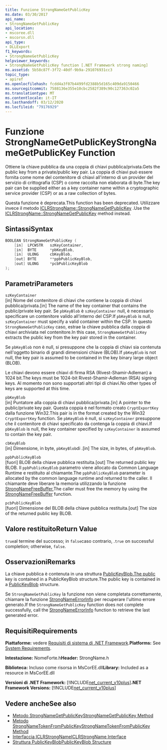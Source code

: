 ```yaml
---
title: Funzione StrongNameGetPublicKey
ms.date: 03/30/2017
api_name:
- StrongNameGetPublicKey
api_location:
- mscoree.dll
- mscorsn.dll
api_type:
- DLLExport
f1_keywords:
- StrongNameGetPublicKey
helpviewer_keywords:
- StrongNameGetPublicKey function [.NET Framework strong naming]
ms.assetid: 5b58c87f-3f72-40df-9b9a-291076931cc3
topic_type:
- apiref
ms.openlocfilehash: fcdd4a3f07b4499fd2388b5d165c409da9150466
ms.sourcegitcommit: 7588136e355e10cbc2582f389c90c127363c02a5
ms.translationtype: MT
ms.contentlocale: it-IT
ms.lasthandoff: 03/12/2020
ms.locfileid: "79176929"
---
```

# <a name="strongnamegetpublickey-function"></a><span data-ttu-id="47c56-102">Funzione StrongNameGetPublicKey</span><span class="sxs-lookup"><span data-stu-id="47c56-102">StrongNameGetPublicKey Function</span></span>
<span data-ttu-id="47c56-103">Ottiene la chiave pubblica da una coppia di chiavi pubblica/privata.</span><span class="sxs-lookup"><span data-stu-id="47c56-103">Gets the public key from a private/public key pair.</span></span> <span data-ttu-id="47c56-104">La coppia di chiavi può essere fornita come nome del contenitore di chiavi all'interno di un provider del servizio di crittografia (CSP) o come raccolta non elaborata di byte.</span><span class="sxs-lookup"><span data-stu-id="47c56-104">The key pair can be supplied either as a key container name within a cryptographic service provider (CSP) or as a raw collection of bytes.</span></span>  
  
 <span data-ttu-id="47c56-105">Questa funzione è deprecata.</span><span class="sxs-lookup"><span data-stu-id="47c56-105">This function has been deprecated.</span></span> <span data-ttu-id="47c56-106">Utilizzare invece il metodo [ICLRStrongName::StrongNameGetPublicKey](../hosting/iclrstrongname-strongnamegetpublickey-method.md) .</span><span class="sxs-lookup"><span data-stu-id="47c56-106">Use the [ICLRStrongName::StrongNameGetPublicKey](../hosting/iclrstrongname-strongnamegetpublickey-method.md) method instead.</span></span>  
  
## <a name="syntax"></a><span data-ttu-id="47c56-107">Sintassi</span><span class="sxs-lookup"><span data-stu-id="47c56-107">Syntax</span></span>  
  
```cpp  
BOOLEAN StrongNameGetPublicKey (
    [in]  LPCWSTR   szKeyContainer,  
    [in]  BYTE      *pbKeyBlob,  
    [in]  ULONG     cbKeyBlob,  
    [out] BYTE      **ppbPublicKeyBlob,  
    [out] ULONG     *pcbPublicKeyBlob  
);  
```  
  
## <a name="parameters"></a><span data-ttu-id="47c56-108">Parametri</span><span class="sxs-lookup"><span data-stu-id="47c56-108">Parameters</span></span>  
 `szKeyContainer`  
 <span data-ttu-id="47c56-109">[in] Nome del contenitore di chiavi che contiene la coppia di chiavi pubblica/privata.</span><span class="sxs-lookup"><span data-stu-id="47c56-109">[in] The name of the key container that contains the public/private key pair.</span></span> <span data-ttu-id="47c56-110">Se `pbKeyBlob` è `szKeyContainer` null, è necessario specificare un contenitore valido all'interno del CSP.</span><span class="sxs-lookup"><span data-stu-id="47c56-110">If `pbKeyBlob` is null, `szKeyContainer` must specify a valid container within the CSP.</span></span> <span data-ttu-id="47c56-111">In questo `StrongNameGetPublicKey` caso, estrae la chiave pubblica dalla coppia di chiavi archiviata nel contenitore.</span><span class="sxs-lookup"><span data-stu-id="47c56-111">In this case, `StrongNameGetPublicKey` extracts the public key from the key pair stored in the container.</span></span>  
  
 <span data-ttu-id="47c56-112">Se `pbKeyBlob` non è null, si presuppone che la coppia di chiavi sia contenuta nell'oggetto binario di grandi dimensioni chiave (BLOB).</span><span class="sxs-lookup"><span data-stu-id="47c56-112">If `pbKeyBlob` is not null, the key pair is assumed to be contained in the key binary large object (BLOB).</span></span>  
  
 <span data-ttu-id="47c56-113">Le chiavi devono essere chiavi di firma RSA (Rivest-Shamir-Adleman) a 1024 bit.</span><span class="sxs-lookup"><span data-stu-id="47c56-113">The keys must be 1024-bit Rivest-Shamir-Adleman (RSA) signing keys.</span></span> <span data-ttu-id="47c56-114">Al momento non sono supportati altri tipi di chiavi.</span><span class="sxs-lookup"><span data-stu-id="47c56-114">No other types of keys are supported at this time.</span></span>  
  
 `pbKeyBlob`  
 <span data-ttu-id="47c56-115">[in] Puntatore alla coppia di chiavi pubblica/privata.</span><span class="sxs-lookup"><span data-stu-id="47c56-115">[in] A pointer to the public/private key pair.</span></span> <span data-ttu-id="47c56-116">Questa coppia è nel formato creato `CryptExportKey` dalla funzione Win32.</span><span class="sxs-lookup"><span data-stu-id="47c56-116">This pair is in the format created by the Win32 `CryptExportKey` function.</span></span> <span data-ttu-id="47c56-117">Se `pbKeyBlob` è null, si `szKeyContainer` presuppone che il contenitore di chiavi specificato da contenga la coppia di chiavi.</span><span class="sxs-lookup"><span data-stu-id="47c56-117">If `pbKeyBlob` is null, the key container specified by `szKeyContainer` is assumed to contain the key pair.</span></span>  
  
 `cbKeyBlob`  
 <span data-ttu-id="47c56-118">[in] Dimensione, in byte, `pbKeyBlob`di .</span><span class="sxs-lookup"><span data-stu-id="47c56-118">[in] The size, in bytes, of `pbKeyBlob`.</span></span>  
  
 `ppbPublicKeyBlob`  
 <span data-ttu-id="47c56-119">[fuori] BLOB della chiave pubblica restituita.</span><span class="sxs-lookup"><span data-stu-id="47c56-119">[out] The returned public key BLOB.</span></span> <span data-ttu-id="47c56-120">Il `ppbPublicKeyBlob` parametro viene allocato da Common Language Runtime e restituito al chiamante.</span><span class="sxs-lookup"><span data-stu-id="47c56-120">The `ppbPublicKeyBlob` parameter is allocated by the common language runtime and returned to the caller.</span></span> <span data-ttu-id="47c56-121">Il chiamante deve liberare la memoria utilizzando la funzione [StrongNameFreeBuffer.](strongnamefreebuffer-function.md)</span><span class="sxs-lookup"><span data-stu-id="47c56-121">The caller must free the memory by using the [StrongNameFreeBuffer](strongnamefreebuffer-function.md) function.</span></span>  
  
 `pcbPublicKeyBlob`  
 <span data-ttu-id="47c56-122">[fuori] Dimensione del BLOB della chiave pubblica restituita.</span><span class="sxs-lookup"><span data-stu-id="47c56-122">[out] The size of the returned public key BLOB.</span></span>  
  
## <a name="return-value"></a><span data-ttu-id="47c56-123">Valore restituito</span><span class="sxs-lookup"><span data-stu-id="47c56-123">Return Value</span></span>  
 <span data-ttu-id="47c56-124">`true`al termine del successo; in `false`caso contrario, .</span><span class="sxs-lookup"><span data-stu-id="47c56-124">`true` on successful completion; otherwise, `false`.</span></span>  
  
## <a name="remarks"></a><span data-ttu-id="47c56-125">Osservazioni</span><span class="sxs-lookup"><span data-stu-id="47c56-125">Remarks</span></span>  
 <span data-ttu-id="47c56-126">La chiave pubblica è contenuta in una struttura [PublicKeyBlob.The public](publickeyblob-structure.md) key is contained in a PublicKeyBlob structure.</span><span class="sxs-lookup"><span data-stu-id="47c56-126">The public key is contained in a [PublicKeyBlob](publickeyblob-structure.md) structure.</span></span>  
  
 <span data-ttu-id="47c56-127">Se `StrongNameGetPublicKey` la funzione non viene completata correttamente, chiamare la funzione [StrongNameErrorInfo](strongnameerrorinfo-function.md) per recuperare l'ultimo errore generato.</span><span class="sxs-lookup"><span data-stu-id="47c56-127">If the `StrongNameGetPublicKey` function does not complete successfully, call the [StrongNameErrorInfo](strongnameerrorinfo-function.md) function to retrieve the last generated error.</span></span>  
  
## <a name="requirements"></a><span data-ttu-id="47c56-128">Requisiti</span><span class="sxs-lookup"><span data-stu-id="47c56-128">Requirements</span></span>  
 <span data-ttu-id="47c56-129">**Piattaforme:** vedere [Requisiti di sistema di .NET Framework](../../get-started/system-requirements.md).</span><span class="sxs-lookup"><span data-stu-id="47c56-129">**Platforms:** See [System Requirements](../../get-started/system-requirements.md).</span></span>  
  
 <span data-ttu-id="47c56-130">**Intestazione:** NomeForte.h</span><span class="sxs-lookup"><span data-stu-id="47c56-130">**Header:** StrongName.h</span></span>  
  
 <span data-ttu-id="47c56-131">**Biblioteca:** Incluso come risorsa in MsCorEE.dll</span><span class="sxs-lookup"><span data-stu-id="47c56-131">**Library:** Included as a resource in MsCorEE.dll</span></span>  
  
 <span data-ttu-id="47c56-132">**Versioni di .NET Framework:** [!INCLUDE[net_current_v10plus](../../../../includes/net-current-v10plus-md.md)]</span><span class="sxs-lookup"><span data-stu-id="47c56-132">**.NET Framework Versions:** [!INCLUDE[net_current_v10plus](../../../../includes/net-current-v10plus-md.md)]</span></span>  
  
## <a name="see-also"></a><span data-ttu-id="47c56-133">Vedere anche</span><span class="sxs-lookup"><span data-stu-id="47c56-133">See also</span></span>

- [<span data-ttu-id="47c56-134">Metodo StrongNameGetPublicKey</span><span class="sxs-lookup"><span data-stu-id="47c56-134">StrongNameGetPublicKey Method</span></span>](../hosting/iclrstrongname-strongnamegetpublickey-method.md)
- [<span data-ttu-id="47c56-135">Metodo StrongNameTokenFromPublicKey</span><span class="sxs-lookup"><span data-stu-id="47c56-135">StrongNameTokenFromPublicKey Method</span></span>](../hosting/iclrstrongname-strongnametokenfrompublickey-method.md)
- [<span data-ttu-id="47c56-136">Interfaccia ICLRStrongName</span><span class="sxs-lookup"><span data-stu-id="47c56-136">ICLRStrongName Interface</span></span>](../hosting/iclrstrongname-interface.md)
- [<span data-ttu-id="47c56-137">Struttura PublicKeyBlob</span><span class="sxs-lookup"><span data-stu-id="47c56-137">PublicKeyBlob Structure</span></span>](publickeyblob-structure.md)
